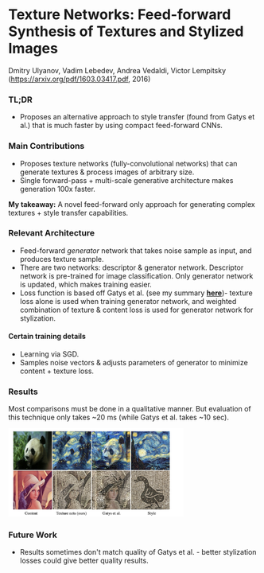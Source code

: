 # Texture Networks: Feed-forward Synthesis of Textures and Stylized Images

Dmitry Ulyanov, Vadim Lebedev, Andrea Vedaldi, Victor Lempitsky
(https://arxiv.org/pdf/1603.03417.pdf, 2016)

### TL;DR
- Proposes an alternative approach to style transfer (found from Gatys et al.) that is much faster by using compact feed-forward CNNs.

### Main Contributions
- Proposes texture networks (fully-convolutional networks) that can generate textures & process images of arbitrary size.
- Single forward-pass + multi-scale generative architecture makes generation 100x faster.

**My takeaway:** A novel feed-forward only approach for generating complex textures + style transfer capabilities.


### Relevant Architecture
- Feed-forward *generator* network that takes noise sample as input, and produces texture sample.
- There are two networks: descriptor & generator network. Descriptor network is pre-trained for image classification. Only generator network is updated, which makes training easier.
- Loss function is based off Gatys et al. (see my summary [**here**](https://github.com/sviswana/deeplearning-paper-summaries/blob/master/TextureNetworksFeedForward.md))- texture loss alone is used when training generator network, and weighted combination of texture & content loss is used for generator network for stylization.

#### Certain training details
- Learning via SGD.
- Samples noise vectors & adjusts parameters of generator to minimize content + texture loss.

### Results
Most comparisons must be done in a qualitative manner. But evaluation of this technique only takes ~20 ms (while Gatys et al. takes ~10 sec).

<img src="https://github.com/sviswana/deeplearning-paper-summaries/blob/master/paper-imgs/textureNetwork.png" width="70%">

### Future Work
- Results sometimes don't match quality of Gatys et al. - better stylization losses could give better quality results.
